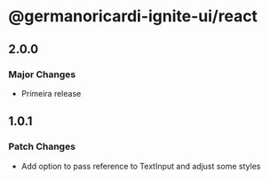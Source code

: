 # @germanoricardi-ignite-ui/react

## 2.0.0

### Major Changes

- Primeira release

## 1.0.1

### Patch Changes

- Add option to pass reference to TextInput and adjust some styles
